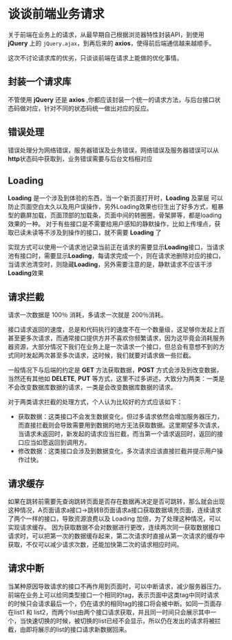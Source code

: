 # 谈谈前端业务请求

关于前端在业务上的请求，从最早期自己根据浏览器特性封装API，到使用 **jQuery** 上的 `jQuery.ajax`，到再后来的 **axios**，使得前后端通信越来越顺手。

这次不讨论请求库的优劣，只谈谈前端在请求上能做的优化事情。

## 封装一个请求库

不管使用 **jQuery** 还是 **axios** ,你都应该封装一个统一的请求方法，与后台接口状态码做对应，针对不同的状态码统一做出对应的反应。

## 错误处理

错误处理分为网络错误，服务器错误及业务错误，网络错误及服务器错误可以从**http**状态码中获取到，业务错误需要与后台文档相对应

## Loading

**Loading** 是一个涉及到体验的东西，当一个新页面打开时，**Loading** 及蒙层 可以防止页面空白太久以及用户误操作，另外Loading效果也衍生出了好多方式，粗暴型的霸屏加载，页面顶部的加载条，页面中间的转圈圈，骨架屏等，都是loading 效果的一种。
对于有些接口是不需要给用户感知的静默操作，比如上传埋点，获取已读未读等不涉及到操作的接口，就不需要 **Loading** 了

实现方式可以使用一个请求池记录当前正在请求的需要显示**Loading**接口，当请求池有接口时，需要显示**Loading**，每请求完成一个，则在请求池删除对应的接口，当请求池清空时，则隐藏**Loading**，另外需要注意的是，静默请求不应该干涉**Loading**效果

## 请求拦截

请求一次数据是 100％ 消耗，多请求一次就是 200％消耗。

接口请求返回的速度，总是和代码执行的速度不在一个数量级，这足够你发起上百甚至更多次请求，而通常接口提供方并不喜欢你频繁请求，因为这毕竟会消耗服务器资源，大部分情况下我们在业务上是一次请求一个接口，但总会有意想不到的方式同时发起两次甚至多次请求，这时候，我们就要对请求做一些拦截。

一般情况下与后端的约定是 **GET** 方法获取数据，**POST** 方式会涉及到改变数据，当然还有其他如 **DELETE**, **PUT** 等方式，这里不过多讲述，大致分为两类：一类是不会改变数据库数据的请求，一类是会改变数据库数据的请求。

对于两类请求拦截的处理方式，个人认为比较好的方式应该如下：
 
* 获取数据：这类接口不会发生数据变化，但过多请求依然会增加服务器压力，而直接拦截则会导致需要用到数据的地方无法获取数据。这里期望多次请求，当请求未返回时，新发起的请求应当拦截，而当第一个请求返回时，返回的接口应当如愿返回到调用方。
* 修改数据：这类接口会涉及到数据变化，多次请求应该直接拦截并提示用户操作过快。
  
## 请求缓存
如果在跳转前需要先查询跳转页面是否存在数据再决定是否可跳转，那么就会出现这种情况，A页面请求a接口->跳转B页面请求a接口获取数据填充页面，连续请求了两个一样的接口，导致资源浪费以及 Loading 加倍，为了处理这种情况，可以实现请求缓存。
因为获取数据不会对数据进行更改，连续两次同一获取数据接口请求时，可以把第一次的数据缓存起来，第二次请求时直接从第一次请求的缓存中获取，不仅可以减少请求次数，还能加快第二次的请求相应时间。

## 请求中断

当某种原因导致请求的接口不再作用到页面时，可以中断请求，减少服务器压力。
前端在业务上可以给同类型接口一个相同的tag，表示页面中这类tag中同时请求的时候只会请求最后一个，仍在请求的相同tag的接口将会被中断。如同一页面存在list1 和 list2，而两个list由两个接口请求获取，并且同一时间只会展示其中一个，当快速切换的时候，被切换的list已经不会显示，所以仍在发出的请求将被拦截，由即将展示的list的接口请求新数据回来。